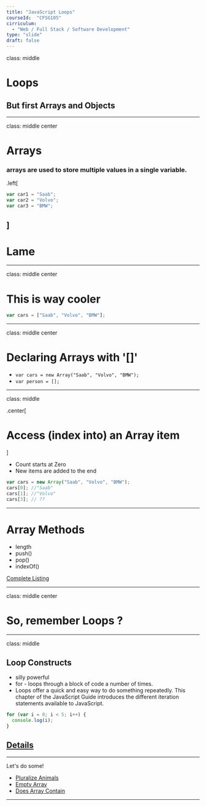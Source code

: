 ```yaml
---
title: "JavaScript Loops"
courseId:  "CFSG105"
cirriculum:
  - "Web / Full Stack / Software Development"
type: "slide"
draft: false
---
```


class: middle

# Loops

## But first Arrays and Objects

---

class: middle center

# Arrays

### arrays are used to store multiple values in a single variable.

.left[

```js
var car1 = "Saab";
var car2 = "Volvo";
var car3 = "BMW";
```

## ]

# Lame

---

class: middle center

# This is way cooler

```js
var cars = ["Saab", "Volvo", "BMW"];
```

---

class: middle center

# Declaring Arrays with '[]'

* `var cars = new Array("Saab", "Volvo", "BMW");`
* `var person = [];`

---

class: middle

.center[

# Access (index into) an Array item

]

* Count starts at Zero
* New items are added to the end

```js
var cars = new Array("Saab", "Volvo", "BMW");
cars[0]; //"Saab"
cars[1]; //"Volvo"
cars[3]; // ??
```

---

# Array Methods

* length
* push()
* pop()
* indexOf()

[Complete Listing](https://developer.mozilla.org/en-US/docs/Web/JavaScript/Reference/Global_Objects/Array)

---

class: middle center

# So, remember Loops ?

---

class: middle

## Loop Constructs

* silly powerful
* for - loops through a block of code a number of times.
* Loops offer a quick and easy way to do something repeatedly. This chapter of the JavaScript Guide introduces the different iteration statements available to JavaScript.

```javascript
for (var i = 0; i < 5; i++) {
  console.log(i);
}
```

## [Details](https://developer.mozilla.org/en-US/docs/Web/JavaScript/Guide/Loops_and_iteration)

---

Let's do some!

* [Pluralize Animals](http://jsbin.com/boyegeq/2/edit?js,console)
* [Empty Array](http://jsbin.com/fagefac/9/edit?js,console)
* [Does Array Contain](http://jsbin.com/ligivo/1/edit?js,console)

---
